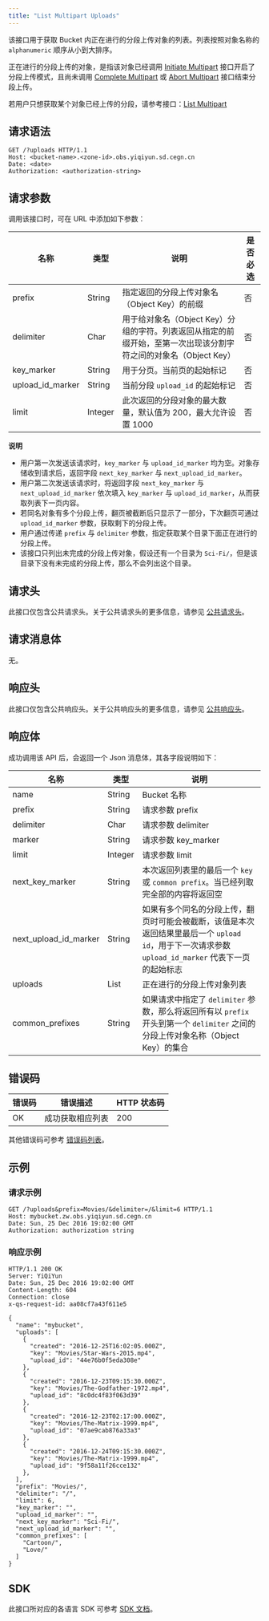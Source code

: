 ```yaml
---
title: "List Multipart Uploads"
---
```


该接口用于获取 Bucket 内正在进行的分段上传对象的列表。列表按照对象名称的 `alphanumeric` 顺序从小到大排序。

正在进行的分段上传的对象，是指该对象已经调用 [Initiate Multipart](/storage/object-storage/api/object/multipart/initiate/) 接口开启了分段上传模式，且尚未调用 [Complete Multipart](/storage/object-storage/api/object/multipart/complete/) 或 [Abort Multipart](/storage/object-storage/api/object/multipart/abort/) 接口结束分段上传。

若用户只想获取某个对象已经上传的分段，请参考接口：[List Multipart](/storage/object-storage/api/object/multipart/list/)

## 请求语法

```http
GET /?uploads HTTP/1.1
Host: <bucket-name>.<zone-id>.obs.yiqiyun.sd.cegn.cn
Date: <date>
Authorization: <authorization-string>
```

## 请求参数

调用该接口时，可在 URL 中添加如下参数：

| 名称 | 类型 | 说明 | 是否必选 |
| --- | --- | --- | --- |
| prefix | String | 指定返回的分段上传对象名（Object Key）的前缀 | 否 |
| delimiter | Char | 用于给对象名（Object Key）分组的字符。列表返回从指定的前缀开始，至第一次出现该分割字符之间的对象名（Object Key） | 否 |
| key_marker | String | 用于分页。当前页的起始标记 | 否 |
| upload_id_marker | String | 当前分段 `upload_id` 的起始标记 | 否 |
| limit | Integer | 此次返回的分段对象的最大数量，默认值为 200，最大允许设置 1000 | 否 |

**说明**
- 用户第一次发送该请求时，`key_marker` 与 `upload_id_marker` 均为空。对象存储收到请求后，返回字段 `next_key_marker` 与  `next_upload_id_marker`。
- 用户第二次发送该请求时，将返回字段 `next_key_marker` 与  `next_upload_id_marker` 依次填入 `key_marker` 与 `upload_id_marker`，从而获取列表下一页内容。
- 若同名对象有多个分段上传，翻页被截断后只显示了一部分，下次翻页可通过 `upload_id_marker` 参数，获取剩下的分段上传。
- 用户通过传递 `prefix` 与 `delimiter` 参数，指定获取某个目录下面正在进行的分段上传。
- 该接口只列出未完成的分段上传对象，假设还有一个目录为 `Sci-Fi/`，但是该目录下没有未完成的分段上传，那么不会列出这个目录。

## 请求头

此接口仅包含公共请求头。关于公共请求头的更多信息，请参见 [公共请求头](/storage/object-storage/api/common_header/#请求头字段-request-header)。

## 请求消息体

无。

## 响应头

此接口仅包含公共响应头。关于公共响应头的更多信息，请参见 [公共响应头](/storage/object-storage/api/common_header/#响应头字段-response-header)。

## 响应体

成功调用该 API 后，会返回一个 Json 消息体，其各字段说明如下：

| 名称 | 类型 | 说明 |
| --- | --- | --- |
| name | String | Bucket 名称 |
| prefix | String | 请求参数 prefix |
| delimiter | Char | 请求参数 delimiter |
| marker | String | 请求参数 key_marker |
| limit | Integer | 请求参数 limit |
| next_key_marker | String | 本次返回列表里的最后一个 `key` 或 `common prefix`。当已经列取完全部的内容将返回空 |
| next_upload_id_marker | String | 如果有多个同名的分段上传，翻页时可能会被截断，该值是本次返回结果里最后一个 `upload id`，用于下一次请求参数 `upload_id_marker` 代表下一页的起始标志 |
| uploads | List | 正在进行的分段上传对象列表 |
| common_prefixes | String | 如果请求中指定了 `delimiter` 参数，那么将返回所有以 `prefix` 开头到第一个 `delimiter` 之间的分段上传对象名称（Object Key）的集合 |


## 错误码

| 错误码 | 错误描述 | HTTP 状态码 |
| --- | --- | --- |
| OK | 成功获取相应列表 | 200 |

其他错误码可参考 [错误码列表](/storage/object-storage/api/error_code/#错误码列表)。

## 示例

### 请求示例

```http
GET /?uploads&prefix=Movies/&delimiter=/&limit=6 HTTP/1.1
Host: mybucket.zw.obs.yiqiyun.sd.cegn.cn
Date: Sun, 25 Dec 2016 19:02:00 GMT
Authorization: authorization string
```

### 响应示例

```http
HTTP/1.1 200 OK
Server: YiQiYun
Date: Sun, 25 Dec 2016 19:02:00 GMT
Content-Length: 604
Connection: close
x-qs-request-id: aa08cf7a43f611e5

{
  "name": "mybucket",
  "uploads": [
    {
      "created": "2016-12-25T16:02:05.000Z",
      "key": "Movies/Star-Wars-2015.mp4",
      "upload_id": "44e76b0f5eda308e"
    },
    {
      "created": "2016-12-23T09:15:30.000Z",
      "key": "Movies/The-Godfather-1972.mp4",
      "upload_id": "8c0dc4f83f063d39"
    },
    {
      "created": "2016-12-23T02:17:00.000Z",
      "key": "Movies/The-Matrix-1999.mp4",
      "upload_id": "07ae9cab876a33a3"
    },
    {
      "created": "2016-12-24T09:15:30.000Z",
      "key": "Movies/The-Matrix-1999.mp4",
      "upload_id": "9f58a11f26cce132"
    },
  ],
  "prefix": "Movies/",
  "delimiter": "/",
  "limit": 6,
  "key_marker": "",
  "upload_id_marker": "",
  "next_key_marker": "Sci-Fi/",
  "next_upload_id_marker": "",
  "common_prefixes": [
    "Cartoon/",
    "Love/"
  ]
}
```

## SDK

此接口所对应的各语言 SDK 可参考 [SDK 文档](/storage/object-storage/sdk/)。
